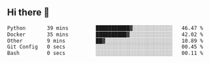 ## Hi there 👋

<!--START_SECTION:waka-->

```txt
Python       39 mins         ███████████▓░░░░░░░░░░░░░   46.47 %
Docker       35 mins         ██████████▓░░░░░░░░░░░░░░   42.02 %
Other        9 mins          ██▓░░░░░░░░░░░░░░░░░░░░░░   10.89 %
Git Config   0 secs          ░░░░░░░░░░░░░░░░░░░░░░░░░   00.45 %
Bash         0 secs          ░░░░░░░░░░░░░░░░░░░░░░░░░   00.11 %
```

<!--END_SECTION:waka-->
